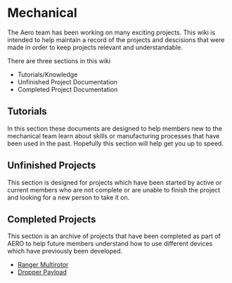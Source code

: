 # Mechanical

The Aero team has been working on many exciting projects. This wiki is intended to help maintain a record of the projects and descisions that were made in order to keep projects relevant and understandable.

There are three sections in this wiki

* Tutorials/Knowledge
* Unfinished Project Documentation
* Completed Project Documentation

## Tutorials
In this section these documents are designed to help members new to the mechanical team learn about skills or manufacturing processes that have been used in the past. Hopefully this section will help get you up to speed.

## Unfinished Projects
This section is designed for projects which have been started by active or current members who are not complete or are unable to finish the project and looking for a new person to take it on.

## Completed Projects
This section is an archive of projects that have been completed as part of AERO to help future members understand how to use different devices which have previously been developed.

* [Ranger Multirotor](../systems/aircraft/HexV2.md)
* [Dropper Payload](./payloads2019/dropper.md)
